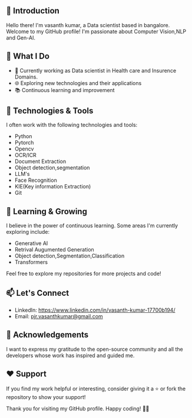 
## 👋 Introduction
Hello there! I'm vasanth kumar, a Data scientist based in bangalore. Welcome to my GitHub profile! I'm passionate about Computer Vision,NLP and Gen-AI.

## 🚀 What I Do
- 💼 Currently working as Data scientist in Health care and Insurence Domains.
- 🌐 Exploring new technologies and their applications
- 📚 Continuous learning and improvement


## 🔧 Technologies & Tools
I often work with the following technologies and tools:
- Python
- Pytorch
- Opencv
- OCR/ICR
- Document Extraction
- Object detection,segmentation
- LLM's
- Face Recognition
- KIE(Key information Extraction)
- Git

## 🌱 Learning & Growing
I believe in the power of continuous learning. Some areas I'm currently exploring include:
- Generative AI
- Retrival Augumented Generation
- Object detection,Segmentation,Classification
- Transformers

Feel free to explore my repositories for more projects and code!

## 📫 Let's Connect
- LinkedIn: https://www.linkedin.com/in/vasanth-kumar-17700b194/
- Email: pjr.vasanthkumar@gmail.com

## 🙏 Acknowledgements
I want to express my gratitude to the open-source community and all the developers whose work has inspired and guided me.

## ❤️ Support
If you find my work helpful or interesting, consider giving it a ⭐️ or fork the repository to show your support!

Thank you for visiting my GitHub profile. Happy coding! 👨‍💻

<!---
vasanth9p/vasanth9p is a ✨ special ✨ repository because its `README.md` (this file) appears on your GitHub profile.
You can click the Preview link to take a look at your changes.
--->
